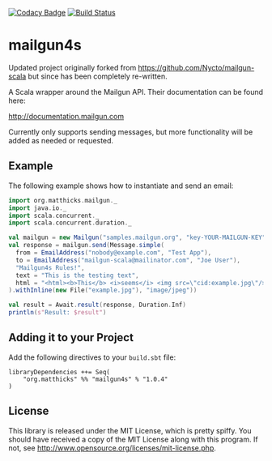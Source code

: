 [![Codacy Badge](https://api.codacy.com/project/badge/Grade/be6b2c52582c469ca0092cde7893b909)](https://www.codacy.com/app/matthicks/mailgun4s?utm_source=github.com&utm_medium=referral&utm_content=outr/mailgun4s&utm_campaign=badger)
[![Build Status](https://secure.travis-ci.org/outr/mailgun4s.png?branch=master)](http://travis-ci.org/outr/mailgun4s)

mailgun4s 
============

Updated project originally forked from https://github.com/Nycto/mailgun-scala but since has been completely re-written.

A Scala wrapper around the Mailgun API. Their documentation can
be found here:

http://documentation.mailgun.com

Currently only supports sending messages, but more functionality will be added as needed or requested.

Example
-------

The following example shows how to instantiate and send an email:

```scala
import org.matthicks.mailgun._
import java.io._
import scala.concurrent._
import scala.concurrent.duration._

val mailgun = new Mailgun("samples.mailgun.org", "key-YOUR-MAILGUN-KEY")
val response = mailgun.send(Message.simple(
  from = EmailAddress("nobody@example.com", "Test App"),
  to = EmailAddress("mailgun-scala@mailinator.com", "Joe User"),
  "Mailgun4s Rules!",
  text = "This is the testing text",
  html = "<html><b>This</b> <i>seems</i> <img src=\"cid:example.jpg\"/> to <h1>work!</h1></html>"
).withInline(new File("example.jpg"), "image/jpeg"))

val result = Await.result(response, Duration.Inf)
println(s"Result: $result")
```

Adding it to your Project
-------------------------

Add the following directives to your `build.sbt` file:

```
libraryDependencies ++= Seq(
    "org.matthicks" %% "mailgun4s" % "1.0.4"
)
```

License
-------

This library is released under the MIT License, which is pretty spiffy. You
should have received a copy of the MIT License along with this program. If not,
see <http://www.opensource.org/licenses/mit-license.php>.